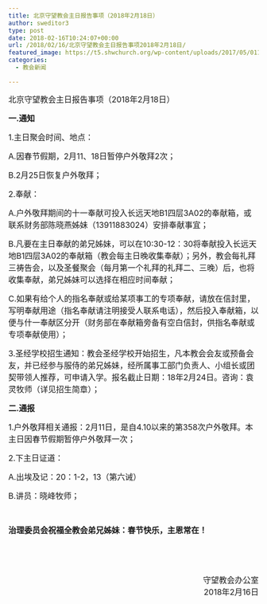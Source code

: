 ```yaml
---
title: 北京守望教会主日报告事项（2018年2月18日）
author: sweditor3
type: post
date: 2018-02-16T10:24:07+00:00
url: /2018/02/16/北京守望教会主日报告事项2018年2月18日/
featured_image: https://t5.shwchurch.org/wp-content/uploads/2017/05/011-500x288.jpg
categories:
  - 教会新闻

---
```

<span style="font-size: 12pt;">北京守望教会主日报告事项（2018年2月18日）</span>

<span style="font-size: 12pt;"><!--more--></span>

<span style="font-size: 12pt;"><strong>一.通知</strong></span>

<span style="font-size: 12pt;">1.主日聚会时间、地点：</span>

<span style="font-size: 12pt;">A.因春节假期，2月11、18日暂停户外敬拜2次；</span>

<span style="font-size: 12pt;">B.2月25日恢复户外敬拜；</span>

<span style="font-size: 12pt;">2.奉献：</span>

<span style="font-size: 12pt;">A.户外敬拜期间的十一奉献可投入长远天地B1四层3A02的奉献箱，或联系财务部陈晓燕姊妹（13911883024）安排奉献事宜；</span>

<span style="font-size: 12pt;">B.凡要在主日奉献的弟兄姊妹，可以在10:30-12：30将奉献投入长远天地B1四层3A02的奉献箱（教会每主日晚收集奉献）；另外，教会每礼拜三祷告会，以及圣餐聚会（每月第一个礼拜的礼拜二、三晚）后，也将收集奉献，弟兄姊妹可以选择在相应时间奉献；</span>

<span style="font-size: 12pt;">C.如果有给个人的指名奉献或给某项事工的专项奉献，请放在信封里，写明奉献用途（指名奉献请注明接受人联系电话），然后投入奉献箱，以便与什一奉献区分开（财务部在奉献箱旁备有空白信封，供指名奉献或专项奉献使用）；</span>

<span style="font-size: 12pt;">3.圣经学校招生通知：教会圣经学校开始招生，凡本教会会友或预备会友，并已经参与服侍的弟兄姊妹，经所属事工部门负责人、小组长或团契带领人推荐，可申请入学。报名截止日期：18年2月24日。咨询：袁灵牧师（详见招生简章）；</span>

<span style="font-size: 12pt;"><strong>二.通报</strong></span>

<span style="font-size: 12pt;">1.户外敬拜相关通报：2月11日，是自4.10以来的第358次户外敬拜。本主日因春节假期暂停户外敬拜一次；</span>

<span style="font-size: 12pt;">2.下主日证道：</span>

<span style="font-size: 12pt;">A.出埃及记：20：1-2，13（第六诫）</span>

<span style="font-size: 12pt;">B.讲员：晓峰牧师；</span>

&nbsp;

<span style="font-size: 12pt;"><strong>治理委员会祝福全教会弟兄姊妹：春节快乐，主恩常在！</strong></span>

&nbsp;

&nbsp;

<p style="text-align: right;">
  <span style="font-size: 12pt;">守望教会办公室</span><br /> <span style="font-size: 12pt;"> 2018年2月16日</span>
</p>